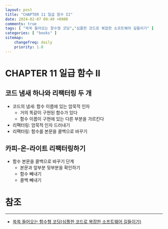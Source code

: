 ```yaml
---
layout: post
title: "CHAPTER 11 일급 함수 II"
date: 2024-02-07 09:49 +0900
comments: true
tags: [ "쏙쏙 들어오는 함수형 코딩","심플한 코드로 복잡한 소프트웨어 길들이기" ]
categories: [ "books" ]
sitemap:
    changefreq: daily
    priority: 1.0
---
```


# CHAPTER 11 일급 함수 II 

## 코드 냄새 하나와 리팩터링 두 개 

* 코드의 냄새: 함수 이름에 있는 암묵적 인자
  * 거의 똑같이 구현된 함수가 있다
  * 함수 이름이 구현에 있는 다른 부분을 가르킨다
* 리팩터링: 암묵적 인자 드러내기
* 리팩터링: 함수를 본문을 콜백으로 바꾸기

## 카피-온-라이트 리팩터링하기
* 함수 본문을 콜백으로 바꾸기 단계
  * 본문과 앞부분 뒷부분을 확인하기
  * 함수 빼내기
  * 콜백 빼내기

# 참조
-----

* [쏙쏙 들어오는 함수형 코딩(심플한 코드로 복잡한 소프트웨어 길들이기)](https://www.yes24.com/Product/Goods/108748841)

